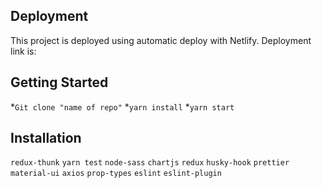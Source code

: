 ## **Deployment**
This project is deployed using automatic deploy with Netlify.
Deployment link is: 

## **Getting Started**
*```Git clone "name of repo"```
*```yarn install```
*```yarn start```

## **Installation**
 ```redux-thunk```
```yarn test```
```node-sass```
```chartjs```
```redux```
```husky-hook```
```prettier```
```material-ui```
```axios```
```prop-types```
`eslint`
`eslint-plugin`
